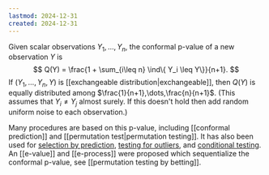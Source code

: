 ```yaml
---
lastmod: 2024-12-31
created: 2024-12-31
---
```


Given scalar observations $Y_1,\dots,Y_n$, the conformal p-value of a new observation $Y$ is
$$
Q(Y) = \frac{1 + \sum_{i\leq n} \ind\{ Y_i \leq Y\}}{n+1}.
$$
If $(Y_1,\dots,Y_n,Y)$ is [[exchangeable distribution|exchangeable]], then $Q(Y)$ is equally distributed among $\frac{1}{n+1},\dots,\frac{n}{n+1}$. (This assumes that $Y_i \neq Y_j$ almost surely. If this doesn't hold then add random uniform noise to each observation.) 

Many procedures are based on this p-value, including [[conformal prediction]] and [[permutation test|permutation testing]]. It has also been used for [selection by prediction](https://arxiv.org/pdf/2210.01408), [testing for outliers](https://arxiv.org/abs/2104.08279), and [conditional testing](https://openreview.net/pdf?id=Ip6UwB35uT). An [[e-value]] and [[e-process]] were proposed which sequentialize the conformal p-value, see [[permutation testing by betting]]. 
